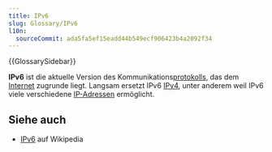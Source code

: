 ```yaml
---
title: IPv6
slug: Glossary/IPv6
l10n:
  sourceCommit: ada5fa5ef15eadd44b549ecf906423b4a2092f34
---
```


{{GlossarySidebar}}

**IPv6** ist die aktuelle Version des Kommunikations[protokolls](/de/docs/Glossary/protocol), das dem [Internet](/de/docs/Glossary/Internet) zugrunde liegt. Langsam ersetzt IPv6 [IPv4](/de/docs/Glossary/IPv4), unter anderem weil IPv6 viele verschiedene [IP-Adressen](/de/docs/Glossary/IP_address) ermöglicht.

## Siehe auch

- [IPv6](https://en.wikipedia.org/wiki/IPv6) auf Wikipedia
